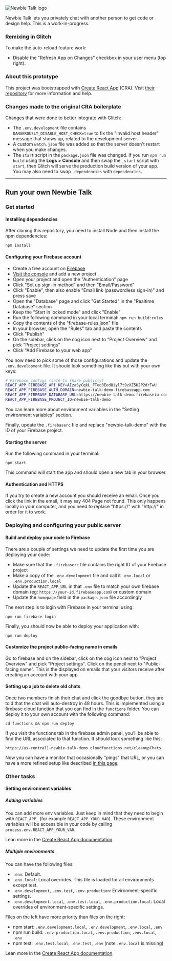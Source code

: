 ![Newbie Talk logo](https://newbietalk.org/logo.svg)

Newbie Talk lets you privately chat with another person to get code or design help. This is a work-in-progress.

### Remixing in Glitch

To make the auto-reload feature work:

* Disable the "Refresh App on Changes" checkbox in your user menu (top right).

### About this prototype

This project was bootstrapped with [Create React App](https://github.com/facebookincubator/create-react-app) (CRA). Visit [their repository](https://github.com/facebookincubator/create-react-app) for more information and help.

### Changes made to the original CRA boilerplate

Changes that were done to better integrate with Glitch:

* The `.env.development` file contains `DANGEROUSLY_DISABLE_HOST_CHECK=true` to fix the "Invalid host header" message that shows up, related to the development server.
* A custom `watch.json` file was added so that the server doesn't restart when you make changes.
* The `start` script in the `package.json` file was changed. If you run `npm run build` using the **Logs > Console** and then swap the `_start` script with `start`, then Glitch will serve the production build version of your app. You may also need to swap `_dependencies` with `dependencies`.

---

## Run your own Newbie Talk

### Get started

#### Installing dependencies

After cloning this repository, you need to install Node and then install the npm dependencies:

```
npm install
```

#### Configuring your Firebase account

- Create a free account on [Firebase](https://firebase.google.com/)
- [Visit the console](https://console.firebase.google.com/) and add a new project
- Open your project and open the "Authentication" page
- Click "Set up sign-in method" and then "Email/Password"
- Click "Enable", then also enable "Email link (passwordless sign-in)" and press save
- Open the "Database" page and click "Get Started" in the "Realtime Database" section
- Keep the "Start in locked mode" and click "Enable"
- Run the following command in your local terminal: `npm run build:rules`
- Copy the contents of the "firebase-rules.json" file
- In your browser, open the "Rules" tab and paste the contents
- Click "Publish"
- On the sidebar, click on the cog icon next to "Project Overview" and pick "Project settings"
- Click "Add Firebase to your web app"

You now need to pick some of those configurations and update the `.env.development` file.
It should look something like this but with your own keys:

```bash
# Firebase configs (safe to share publicly)
REACT_APP_FIREBASE_API_KEY=AIzaSyCqkL_FTeo3Eed8iyl7t9zXZ5U2P2drTwU
REACT_APP_FIREBASE_AUTH_DOMAIN=newbie-talk-demo.firebaseapp.com
REACT_APP_FIREBASE_DATABASE_URL=https://newbie-talk-demo.firebaseio.com
REACT_APP_FIREBASE_PROJECT_ID=newbie-talk-demo
```

You can learn more about environment variables in the "Setting environment variables" section.

Finally, update the `.firebaserc` file and replace "newbie-talk-demo" with the ID of your Firebase project.

#### Starting the server

Run the following command in your terminal:

```
npm start
```

This command will start the app and should open a new tab in your browser.

#### Authentication and HTTPS

If you try to create a new account you should receive an email.
Once you click the link in the email, it may say 404 Page not found.
This only happens locally in your computer, and you need to replace "https://" with "http://" in order for it to work.

### Deploying and configuring your public server

#### Build and deploy your code to Firebase

There are a couple of settings we need to update the first time you are deploying your code:

- Make sure that the `.firebaserc` file contains the right ID of your Firebase project
- Make a copy of the `.env.development` file and call it `.env.local` or `.env.production.local`
- Update the `REACT_APP_URL` in that `.env` file to match your own firebase domain (eg: `https://your-id.firebaseapp.com`) or custom domain
- Update the `homepage` field in the `package.json` file accordingly

The next step is to login with Firebase in your terminal using:

```
npm run firebase login
```

Finally, you should now be able to deploy your application with:

```
npm run deploy
```

#### Customize the project public-facing name in emails

Go to firebase and on the sidebar, click on the cog icon next to "Project Overview" and pick "Project settings".
Click on the pencil next to "Public-facing name".
This is the displayed on emails that your visitors receive after creating an account with your app.

#### Setting up a job to delete old chats

Once two members finish their chat and click the goodbye button, they are told that the chat will auto-destroy in 48 hours.
This is implemented using a firebase cloud function that you can find in the `functions` folder.
You can deploy it to your own account with the following command:

```
cd functions && npm run deploy
```

If you visit the functions tab in the firebase admin panel, you'll be able to find the URL associated to that function.
It should look something like this:

```
https://us-central1-newbie-talk-demo.cloudfunctions.net/cleanupChats
```

Now you can have a monitor that occasionally "pings" that URL,
or you can have a more refined setup like described
[in this page](https://firebase.googleblog.com/2017/03/how-to-schedule-cron-jobs-with-cloud.html).

### Other tasks

#### Setting environment variables

##### Adding variables

You can add more env variables. Just keep in mind that they need to begin with `REACT_APP_` (for example `REACT_APP_YOUR_VAR`).
These environment variables will be accessible in your code by calling `process.env.REACT_APP_YOUR_VAR`.

Lean more in the [Create React App documentation](https://github.com/facebook/create-react-app/blob/master/packages/react-scripts/template/README.md#adding-custom-environment-variables).

##### Multiple environments

You can have the following files:

- `.env`: Default.
- `.env.local`: Local overrides. This file is loaded for all environments except test.
- `.env.development`, `.env.test`, `.env.production`: Environment-specific settings.
- `.env.development.local`, `.env.test.local`, `.env.production.local`: Local overrides of environment-specific settings.

Files on the left have more priority than files on the right:

- npm start: `.env.development.local`, `.env.development`, `.env.local`, `.env`
- npm run build: `.env.production.local`, `.env.production`, `.env.local`, `.env`
- npm test: `.env.test.local`, `.env.test`, `.env` (note `.env.local` is missing)

Lean more in the [Create React App documentation](https://github.com/facebook/create-react-app/blob/master/packages/react-scripts/template/README.md#adding-development-environment-variables-in-env).
